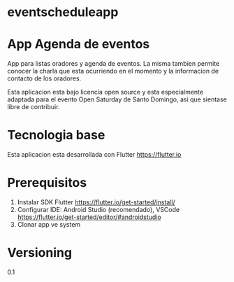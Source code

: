 # eventscheduleapp


# App Agenda de eventos

App para listas oradores y agenda de eventos. La misma tambien permite conocer la charla que esta ocurriendo en el momento y la informacion de contacto de los oradores. 

Esta aplicacion esta bajo licencia open source y esta especialmente adaptada para el evento Open Saturday de Santo Domingo, asi que sientase libre de contribuir.

# Tecnologia base
Esta aplicacion esta desarrollada con Flutter https://flutter.io

# Prerequisitos
1. Instalar SDK Flutter https://flutter.io/get-started/install/
2. Configurar IDE: Android Studio (recomendado), VSCode https://flutter.io/get-started/editor/#androidstudio
3. Clonar app
ve system

# Versioning
0.1
